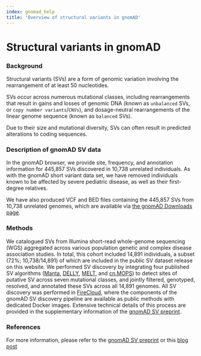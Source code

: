 ```yaml
---
index: gnomad_help  
title: 'Overview of structural variants in gnomAD'  
---
```


# Structural variants in gnomAD

### Background  

Structural variants (SVs) are a form of genomic variation involving the rearrangement of at least 50 nucleotides.  

SVs occur across numerous mutational classes, including rearrangements that result in gains and losses of genomic DNA (known as `unbalanced` SVs, or `copy number variants`/`CNVs`), and dosage-neutral rearrangements of the linear genome sequence (known as `balanced` SVs).  

Due to their size and mutational diversity, SVs can often result in predicted alterations to coding sequences.

### Description of gnomAD SV data

In the gnomAD browser, we provide site, frequency, and annotation information for 445,857 SVs discovered in 10,738 unrelated individuals. As with the gnomAD short variant data set, we have removed individuals known to be affected by severe pediatric disease, as well as their first-degree relatives.  

We have also produced VCF and BED files containing the 445,857 SVs from 10,738 unrelated genomes, which are available via [the gnomAD Downloads page](https://gnomad.broadinstitute.org/downloads).

### Methods

We catalogued SVs from Illumina short-read whole-genome sequencing (WGS) aggregated across various population genetic and complex disease association studies. In total, this cohort included 14,891 individuals, a subset (72%; 10,738/14,891) of which are included in the public SV dataset release on this website. We performed SV discovery by integrating four published SV algorithms ([Manta](https://www.ncbi.nlm.nih.gov/pubmed/26647377), [DELLY](https://www.ncbi.nlm.nih.gov/pubmed/22962449), [MELT](https://www.ncbi.nlm.nih.gov/pubmed/28855259), and [cn.MOPS](https://www.ncbi.nlm.nih.gov/pubmed/22302147)) to detect sites of putative SV across seven mutational classes, and jointly filtered, genotyped, resolved, and annotated these SVs across all 14,891 genomes. All SV discovery was performed in [FireCloud](https://software.broadinstitute.org/firecloud/), where the components of the gnomAD SV discovery pipeline are available as public methods with dedicated Docker images. Extensive technical details of this process are provided in the supplementary information of the [gnomAD SV preprint](https://broad.io/gnomad_sv).

### References

For more information, please refer to the [gnomAD SV preprint](https://broad.io/gnomad_sv) or this [blog post](https://broad.io/gnomad_sv)
